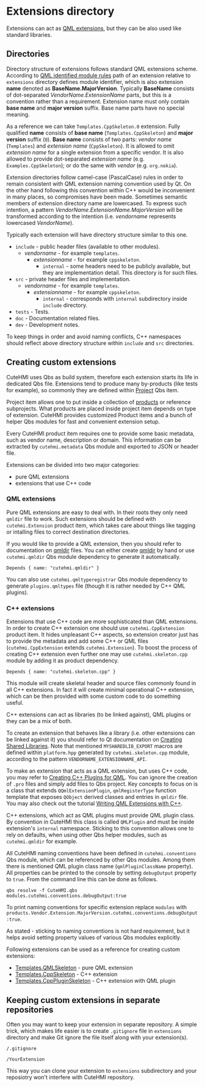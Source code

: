 # Extensions directory

Extensions can act as [QML extensions](http://doc.qt.io/qt-5/qtqml-index.html),
but they can be also used like standard libraries.

## Directories

Directory structure of extensions follows standard QML extensions scheme.
According to [QML identified module rules][1] path of an extension relative
to `extensions` directory defines module identifier, which is also extension
__name__ denoted as __BaseName.MajorVersion__. Typically __BaseName__ consists
of dot-separated _VendorName.ExtensionName_ parts, but this is a convention
rather than a requirement. Extension name must only contain __base name__ and
__major version__ suffix. Base name parts have no special meaning.

As a reference we can take `Templates.CppSkeleton.0` extension. Fully qualified
__name__ consists of __base name__ (`Templates.CppSkeleton`) and __major version__
suffix (`0`). __Base name__ consists of two parts: _vendor name_ (`Templates`)
and _extension name_ (`CppSkeleton`). It is allowed to omit _extension name_ for a
single extension from a specific vendor. It is also allowed to provide
dot-separated _extension name_ (e.g. `Examples.CppSkeleton`); or do the same with
_vendor_ (e.g. `org.nokia`).

Extension directories follow camel-case (PascalCase) rules in order to remain
consistent with QML extension naming convention used by Qt. On the other hand
following this convention within C++ would be inconvenient in many places, so
compromises have been made. Sometimes semantic members of extension directory
name are lowercased. To express such intention, a pattern
_VendorName.ExtensionName.MajorVersion_ will be transformed according to the
intention (i.e. _vendorname_ represents lowercased _VendorName_).

Typically each extension will have directory structure similar to this one.

- `include` - public header files (available to other modules).
    - _vendorname_ - for example `templates`.
        - _extensionname_ - for example `cppskeleton`.
            - `internal` - some headers need to be publicly available, but they
              are implementation detail. This directory is for such files.
- `src` - private header files and implementation.
    - _vendorname_ - for example `templates`.
        - _extensionname_ - for example `cppskeleton`.
            - `internal` - corresponds with `internal` subdirectory inside
              `include` directory.
- `tests` - Tests.
- `doc` - Documentation related files.
- `dev` - Development notes.

To keep things in order and avoid naming conflicts, C++ namespaces should
reflect above directory structure within `include` and `src` directories.

## Creating custom extensions

CuteHMI uses Qbs as build system, therefore each extension starts its life in
dedicated Qbs file. Extensions tend to produce many by-products (like tests for
example), so commonly they are defined within
[Project](https://doc.qt.io/qbs/qml-qbslanguageitems-project.html) Qbs item.

Project item allows one to put inside a collection of
[products](https://doc.qt.io/qbs/qml-qbslanguageitems-product.html) or reference
subprojects. What products are placed inside project item depends on type of
extension. CuteHMI provides customized Product items and a bunch of helper Qbs
modules for fast and convenient extension setup.

Every CuteHMI product item requires one to provide some basic metadata, such as
vendor name, description or domain. This information can be extracted by
`cutehmi.metadata` Qbs module and exported to JSON or header file.

Extensions can be divided into two major categories:
- pure QML extensions
- extensions that use C++ code

### QML extensions

Pure QML extensions are easy to deal with. In their roots they only need
`qmldir` file to work. Such extensions should be defined with
`cutehmi.Extension` product item, which takes care about things like tagging or
intalling files to correct destination directories.

If you would like to provide a QML extension, then you should refer to
documentation on [qmldir] files. You can either create [qmldir] by hand or use
`cutehmi.qmldir` Qbs module dependency to generate it automatically.
```
Depends { name: "cutehmi.qmldir" }
```
You can also use `cutehmi.qmltyperegistrar` Qbs module dependency to generate
`plugins.qmltypes` file (though it is rather needed by C++ QML plugins).

### C++ extensions

Extensions that use C++ code are more sophisticated than QML extensions. In
order to create C++ extension one should use `cutehmi.CppExtension` product
item. It hides unpleasant C++ aspects, so extension creator just has to provide
the metadata and add some C++ or QML files (`cutehmi.CppExtension` extends
`cutehmi.Extension`). To boost the process of creating C++ extension even
further one may use `cutehmi.skeleton.cpp` module by adding it as product
dependency.
```
Depends { name: "cutehmi.skeleton.cpp" }
```

This module will create skeletal header and source files commonly found in all
C++ extensions. In fact it will create minimal operational C++ extension, which
can be then provided with some custom code to do something useful.

C++ extensions can act as libraries (to be linked against), QML plugins or they
can be a mix of both.

To create an extension that behaves like a library (i.e. other extensions can be
linked against it) you should refer to Qt documentation on
[Creating Shared Libraries](https://doc.qt.io/qt-6/sharedlibrary.html).
Note that mentioned `MYSHAREDLIB_EXPORT` macros are defined within
`platform.hpp` generated by `cutehmi.skeleton.cpp` module, according to the
pattern `VENDORNAME_EXTENSIONNAME_API`.

To make an extension that acts as a QML extension, but uses C++ code, you may
refer to [Creating C++ Plugins for QML](https://doc.qt.io/qt-6/qtqml-modules-cppplugins.html).
You can ignore the creation of `.pro` files and simply add files to Qbs project.
Key concepts to focus on is a class that extends `QQmlExtensionPlugin`,
`qmlRegisterType` function template that exposes `QObject` derived classes and
entries in `qmldir` file. You may also check out the tutorial
[Writing QML Extensions with C++](https://doc.qt.io/qt-6/qtqml-tutorials-extending-qml-example.html).

C++ extensions, which act as QML plugins must provide QML plugin class. By
convention in CuteHMI this class is called `QMLPlugin` and must be inside
extension's `internal` namespace. Sticking to this convention allows one to
rely on defaults, when using other Qbs helper modules, such as `cutehmi.qmldir`
for example.

All CuteHMI naming conventions have been defined in `cutehmi.conventions` Qbs
module, which can be referenced by other Qbs modules. Among them there is
mentioned QML plugin class name (`qmlPluginClassName` property). All properties
can be printed to the console by setting `debugOutput` property to `true`. From
the command line this can be done as follows.

```
qbs resolve -f CuteHMI.qbs modules.cutehmi.conventions.debugOutput:true
```

To print naming conventions for specific extension replace `modules` with
`products.Vendor.Extension.MajorVersion.cutehmi.conventions.debugOutput:true`.

As stated - sticking to naming conventions is not hard requirement, but it helps
avoid setting property values of various Qbs modules explicitly.

Following extensions can be used as a reference for creating custom extensions:
- [Templates.QMLSkeleton](Templates/QMLSkeleton.0/) - pure QML extension
- [Templates.CppSkeleton](Templates/CppSkeleton.0/) - C++ extension
- [Templates.CppPluginSkeleton](Templates/CppPluginSkeleton.0/) - C++ extension with QML plugin

## Keeping custom extensions in separate repositories

Often you may want to keep your extension in separate repository. A simple
trick, which makes life easier is to create `.gitignore` file in `extensions`
directory and make Git ignore the file itself along with your extension(s).

```
/.gitignore

/YourExtension
```

This way you can clone your extension to `extensions` subdirectory and your
reposiotry won't interfere with CuteHMI repository.


[1]: https://doc.qt.io/qt-6/qtqml-modules-identifiedmodules.html#semantics-of-identified-modules
[qmldir]: https://doc.qt.io/qt-6/qtqml-modules-qmldir.html

